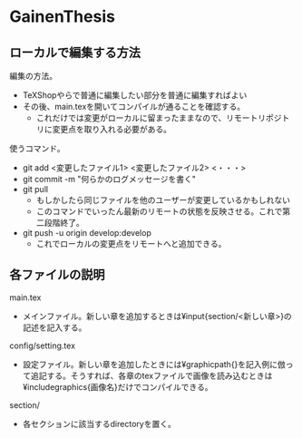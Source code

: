 # GainenThesis

## ローカルで編集する方法
編集の方法。
- TeXShopやらで普通に編集したい部分を普通に編集すればよい
- その後、main.texを開いてコンパイルが通ることを確認する。
  - これだけでは変更がローカルに留まったままなので、リモートリポジトリに変更点を取り入れる必要がある。

使うコマンド。
- git add <変更したファイル1> <変更したファイル2> <・・・>
- git commit -m "何らかのログメッセージを書く"
- git pull
  - もしかしたら同じファイルを他のユーザーが変更しているかもしれない
  - このコマンドでいったん最新のリモートの状態を反映させる。これで第二段階終了。
- git push -u origin develop:develop
  - これでローカルの変更点をリモートへと追加できる。

## 各ファイルの説明
main.tex
- メインファイル。新しい章を追加するときは¥input{section/<新しい章>}の記述を記入する。

config/setting.tex
- 設定ファイル。新しい章を追加したときには¥graphicpath{}を記入例に倣って追記する。そうすれば、各章のtexファイルで画像を読み込むときは¥includegraphics{画像名}だけでコンパイルできる。

section/
- 各セクションに該当するdirectoryを置く。
